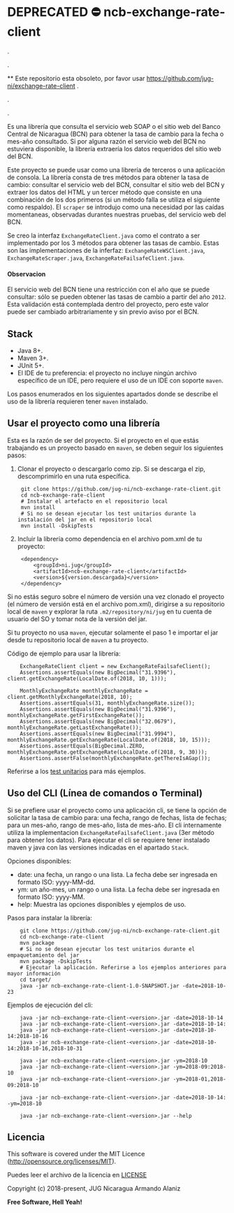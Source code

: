 # DEPRECATED ⛔️  ncb-exchange-rate-client
.

.

** Este repositorio esta obsoleto, por favor usar https://github.com/jug-ni/exchange-rate-client 
.

.

.


Es una librería que consulta el servicio web SOAP o el sitio web del Banco Central de Nicaragua (BCN) para obtener la tasa de cambio para la fecha o mes-año consultado. Si por alguna razón el servicio web del BCN no estuviera disponible, la librería extraería los datos requeridos del sitio web del BCN.

Este proyecto se puede usar como una librería de terceros o una aplicación de consola. La librería consta de tres métodos para obtener la tasa de cambio: consultar el servicio web del BCN, consultar el sitio web del BCN y extraer los datos del HTML y un tercer método que consiste en una combinación de los dos primeros (si un método falla se utiliza el siguiente como respaldo). El `scraper` se introdujo como una necesidad por las caídas momentaneas, observadas durantes nuestras pruebas, del servicio web del BCN.

Se creo la interfaz `ExchangeRateClient.java` como el contrato a ser implementado por los 3 métodos para obtener las tasas de cambio. Estas son las implementaciones de la inferfaz: `ExchangeRateWSClient.java`, `ExchangeRateScraper.java`, `ExchangeRateFailsafeClient.java`.

#### Observacion

El servicio web del BCN tiene una restricción con el año que se puede consultar: sólo se pueden obtener las tasas de cambio a partir del año `2012`. Esta validación está contemplada dentro del proyecto, pero este valor puede ser cambiado arbitrariamente y sin previo aviso por el BCN.

## Stack

- Java 8+.
- Maven 3+.
- JUnit 5+.
- El IDE de tu preferencia: el proyecto no incluye ningún archivo específico de un IDE, pero requiere el uso de un IDE con soporte `maven`.

Los pasos enumerados en los siguientes apartados donde se describe el uso de la librería requieren tener `maven` instalado.

## Usar el proyecto como una librería

Esta es la razón de ser del proyecto. Si el proyecto en el que estás trabajando es un proyecto basado en `maven`, se deben seguir los siguientes pasos:

1. Clonar el proyecto o descargarlo como zip. Si se descarga el zip, descomprimirlo en una ruta específica.

        git clone https://github.com/jug-ni/ncb-exchange-rate-client.git
        cd ncb-exchange-rate-client
        # Instalar el artefacto en el repositorio local
        mvn install
        # Si no se desean ejecutar los test unitarios durante la instalación del jar en el repositorio local
        mvn install -DskipTests

2. Incluir la librería como dependencia en el archivo pom.xml de tu proyecto:

        <dependency>
            <groupId>ni.jug</groupId>
            <artifactId>ncb-exchange-rate-client</artifactId>
            <version>${version.descargada}</version>
        </dependency>

Si no estás seguro sobre el número de versión una vez clonado el proyecto (el número de versión está en el archivo pom.xml), dirigirse a su repositorio local de `maven` y explorar la ruta `.m2/repository/ni/jug` en tu cuenta de usuario del SO y tomar nota de la versión del jar.

Si tu proyecto no usa `maven`, ejecutar solamente el paso 1 e importar el jar desde tu repositorio local de `maven` a tu proyecto.

Código de ejemplo para usar la librería:

        ExchangeRateClient client = new ExchangeRateFailsafeClient();
        Assertions.assertEquals(new BigDecimal("31.9396"), client.getExchangeRate(LocalDate.of(2018, 10, 1)));

        MonthlyExchangeRate monthlyExchangeRate = client.getMonthlyExchangeRate(2018, 10);
        Assertions.assertEquals(31, monthlyExchangeRate.size());
        Assertions.assertEquals(new BigDecimal("31.9396"), monthlyExchangeRate.getFirstExchangeRate());
        Assertions.assertEquals(new BigDecimal("32.0679"), monthlyExchangeRate.getLastExchangeRate());
        Assertions.assertEquals(new BigDecimal("31.9994"), monthlyExchangeRate.getExchangeRate(LocalDate.of(2018, 10, 15)));
        Assertions.assertEquals(BigDecimal.ZERO, monthlyExchangeRate.getExchangeRate(LocalDate.of(2018, 9, 30)));
        Assertions.assertFalse(monthlyExchangeRate.getThereIsAGap());

Referirse a los [test unitarios][test unitario] para más ejemplos.

## Uso del CLI (Línea de comandos o Terminal)

Si se prefiere usar el proyecto como una aplicación cli, se tiene la opción de solicitar la tasa de cambio para: una fecha, rango de fechas, lista de fechas; para un mes-año, rango de mes-año, lista de mes-año. El cli internamente utiliza la implementacion `ExchangeRateFailsafeClient.java` (3er método para obtener los datos). Para ejecutar el cli se requiere tener instalado maven y java con las versiones indicadas en el apartado `Stack`.

Opciones disponibles:

- date: una fecha, un rango o una lista. La fecha debe ser ingresada en formato ISO: yyyy-MM-dd.
- ym: un año-mes, un rango o una lista. La fecha debe ser ingresada en formato ISO: yyyy-MM.
- help: Muestra las opciones disponibles y ejemplos de uso.

Pasos para instalar la librería:

        git clone https://github.com/jug-ni/ncb-exchange-rate-client.git
        cd ncb-exchange-rate-client
        mvn package
        # Si no se desean ejecutar los test unitarios durante el empaquetamiento del jar
        mvn package -DskipTests
        # Ejecutar la aplicación. Referirse a los ejemplos anteriores para mayor información
        cd target/
        java -jar ncb-exchange-rate-client-1.0-SNAPSHOT.jar -date=2018-10-23

Ejemplos de ejecución del cli:

        java -jar ncb-exchange-rate-client-<version>.jar -date=2018-10-14
        java -jar ncb-exchange-rate-client-<version>.jar -date=2018-10-14:
        java -jar ncb-exchange-rate-client-<version>.jar -date=2018-10-14:2018-10-16
        java -jar ncb-exchange-rate-client-<version>.jar -date=2018-10-14:2018-10-16,2018-10-31

        java -jar ncb-exchange-rate-client-<version>.jar -ym=2018-10
        java -jar ncb-exchange-rate-client-<version>.jar -ym=2018-09:2018-10
        java -jar ncb-exchange-rate-client-<version>.jar -ym=2018-01,2018-09:2018-10

        java -jar ncb-exchange-rate-client-<version>.jar -date=2018-10-14: -ym=2018-10

        java -jar ncb-exchange-rate-client-<version>.jar --help

## Licencia

This software is covered under the MIT Licence (http://opensource.org/licenses/MIT).

Puedes leer el archivo de la licencia en [LICENSE][license]

Copyright (c) 2018-present, JUG Nicaragua Armando Alaniz

**Free Software, Hell Yeah!**

[license]: LICENSE.txt
[test unitario]: src/test/java/ni/jug/ncb/exchangerate/ExchangeRateWSClientTest.java
